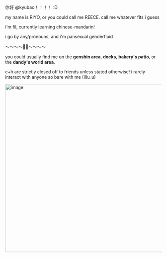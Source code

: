 你好 @kyubao！！！！ :D

my name is RIYO, or you could call me REECE. call me whatever fits i guess

i'm fil, currently learning chinese-mandarin! 

i go by any/pronouns, and i'm pansexual genderfluid

～～～～🍁💫～～～～

you could usually find me on the **genshin area**, **docks**, **bakery's patio**, or the **dandy's world area**.

c+h are strictly closed off to friends unless stated otherwise! i rarely interact with anyone so bare with me (IIIu_u)

<img width="540" alt="image" src="https://github.com/user-attachments/assets/5977c7c5-035a-4763-94e2-71862299b4ed">
